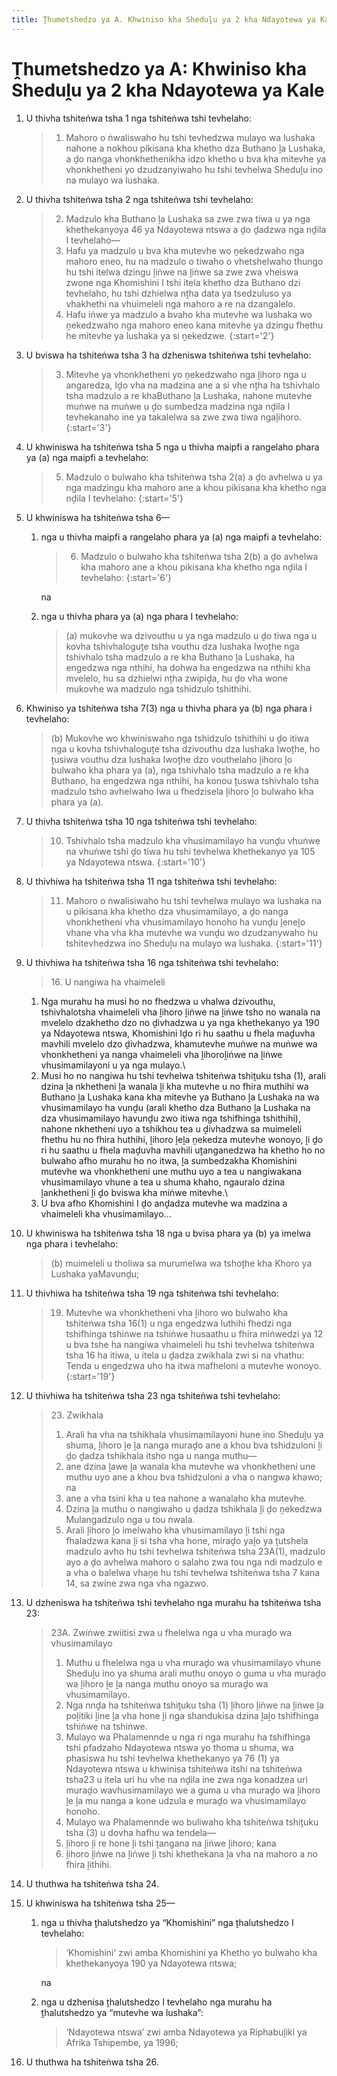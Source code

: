 ```yaml
---
title: Ṱhumetshedzo ya A. Khwiniso kha Sheduḽu ya 2 kha Ndayotewa ya Kale
---
```


# Ṱhumetshedzo ya A: Khwiniso kha Sheduḽu ya 2 kha Ndayotewa ya Kale

1.	U thivha tshiteṅwa tsha 1 nga tshiteṅwa tshi tevhelaho:

	> 1. Mahoro o ṅwaliswaho hu tshi tevhedzwa mulayo wa lushaka nahone a nokhou pikisana kha khetho dza Buthano ḽa Lushaka, a ḓo nanga vhonkhethenikha idzo khetho u bva kha mitevhe ya vhonkhetheni yo dzudzanyiwaho hu tshi tevhelwa Sheduḽu ino na mulayo wa lushaka.

2.	U thivha tshiteṅwa tsha 2 nga tshiteṅwa tshi tevhelaho:

	> 2. Madzulo kha Buthano ḽa Lushaka sa zwe zwa tiwa u ya nga khethekanyoya 46 ya Ndayotewa ntswa a ḓo ḓadzwa nga nḓila I tevhelaho—
	>	1.	Hafu ya madzulo u bva kha mutevhe wo ṋekedzwaho nga mahoro eneo, hu na madzulo o tiwaho o vhetshelwaho thungo hu tshi itelwa dzingu    ḽiṅwe na ḽiṅwe sa zwe zwa vheiswa zwone nga Khomishini I tshi itela khetho dza Buthano dzi tevhelaho, hu tshi dzhielwa nṱha data ya tsedzuluso ya vhakhethi na vhuimeleli nga mahoro a re na dzangalelo.
	>	1.	Hafu iṅwe ya madzulo a bvaho kha mutevhe wa lushaka wo ṋekedzwaho nga mahoro eneo kana mitevhe ya dzingu fhethu he mitevhe ya lushaka ya si ṋekedzwe.
	> {:start='2'}

3.	U bviswa ha tshiteṅwa tsha 3 ha dzheniswa tshiteṅwa tshi tevhelaho:

	> 3. Mitevhe ya vhonkhetheni yo ṋekedzwaho nga ḽihoro nga u angaredza, Iḓo vha na madzina ane a si vhe nṱha ha tshivhalo tsha madzulo a re khaButhano ḽa Lushaka, nahone mutevhe muṅwe na muṅwe u ḓo sumbedza madzina nga nḓila I tevhekanaho ine ya takalelwa sa zwe zwa tiwa ngaḽihoro.
	> {:start='3'}

4.	U khwiniswa ha tshiteṅwa tsha 5 nga u thivha maipfi a rangelaho phara ya (a) nga maipfi a tevhelaho:

	> 5. Madzulo o bulwaho kha tshiteṅwa tsha 2(a) a ḓo avhelwa u ya nga madzingu kha mahoro ane a khou pikisana kha khetho nga nḓila I tevhelaho:
	> {:start='5'}

5.	U khwiniswa ha tshiteṅwa tsha 6—
	1.	nga u thivha maipfi a rangelaho phara ya (a) nga maipfi a tevhelaho:

		> 6. Madzulo o bulwaho kha tshiteṅwa tsha 2(b) a ḓo avhelwa kha mahoro ane a khou pikisana kha khetho nga nḓila I tevhelaho:
		> {:start='6'}
		
		na

	1.	nga u thivha phara ya (a) nga phara I tevhelaho:

		> (a) mukovhe wa dzivouthu u ya nga madzulo u ḓo tiwa nga u kovha tshivhaloguṱe tsha vouthu dza lushaka Iwoṱhe nga tshivhalo tsha madzulo a re kha Buthano ḽa Lushaka, ha engedzwa nga nthihi, ha dohwa ha engedzwa na nthihi kha mvelelo, hu sa dzhielwi nṱha zwipiḓa, hu ḓo vha wone mukovhe wa madzulo nga tshidzulo tshithihi.

6.	Khwiniso ya tshiteṅwa tsha 7(3) nga u thivha phara ya (b) nga phara i tevhelaho:

	> (b) Mukovhe wo khwiniswaho nga tshidzulo tshithihi u ḓo itiwa nga u kovha tshivhaloguṱe tsha dzivouthu dza lushaka Iwoṱhe, ho ṱusiwa vouthu dza lushaka Iwoṱhe dzo vouthelaho ḽihoro ḽo bulwaho kha phara ya (a), nga tshivhalo tsha madzulo a re kha Buthano, ha engedzwa nga nthihi, ha konou ṱuswa tshivhalo tsha madzulo tsho avhelwaho Iwa u fhedzisela ḽihoro ḽo bulwaho kha phara ya (a).

7.	U thivha tshiteṅwa tsha 10 nga tshiteṅwa tshi tevhelaho:

	> 10. Tshivhalo tsha madzulo kha vhusimamilayo ha vunḓu vhuṅwe na vhuṅwe tshi ḓo tiwa hu tshi tevhelwa khethekanyo ya 105 ya Ndayotewa ntswa.
	> {:start='10'}

8.	U thivhiwa ha tshiteṅwa tsha 11 nga tshiteṅwa tshi tevhelaho:

	> 11. Mahoro o ṅwalisiwaho hu tshi tevhelwa mulayo wa lushaka na u pikisana kha khetho dza vhusimamilayo, a ḓo nanga vhonkhetheni vha vhusimamilayo honoho ha vunḓu ḽeneḽo vhane vha vha kha mutevhe wa vunḓu wo dzudzanywaho hu tshitevhedzwa ino Sheduḽu na mulayo wa lushaka.
	> {:start='11'}

9.	U thivhiwa ha tshiteṅwa tsha 16 nga tshiteṅwa tshi tevhelaho:

	> 16\. U nangiwa ha vhaimeleli
	> 
	1.	Nga murahu ha musi ho no fhedzwa u vhalwa dzivouthu, tshivhalotsha vhaimeleli vha ḽihoro ḽiṅwe na ḽiṅwe tsho no wanala na mvelelo dzakhetho dzo no ḓivhadzwa u ya nga khethekanyo ya 190 ya Ndayotewa ntswa, Khomishini Iḓo ri hu saathu u fhela maḓuvha mavhili mvelelo dzo ḓivhadzwa, khamutevhe muṅwe na muṅwe wa vhonkhetheni ya nanga vhaimeleli vha ḽihoroḽiṅwe na ḽiṅwe vhusimamilayoni u ya nga mulayo.\\
	2. Musi ho no nangiwa hu tshi tevhelwa tshiteṅwa tshiṱuku tsha (1), arali dzina ḽa nkhetheni ḽa wanala ḽi kha mutevhe u no fhira muthihi wa Buthano ḽa Lushaka kana kha mitevhe ya Buthano ḽa Lushaka na wa vhusimamilayo ha vunḓu (arali khetho dza Buthano ḽa Lushaka na dza vhusimamilayo havunḓu zwo itiwa nga tshifhinga tshithihi), nahone nkhetheni uyo a tshikhou tea u ḓivhadzwa sa muimeleli fhethu hu no fhira huthihi, ḽihoro ḽeḽa ṋekedza mutevhe wonoyo, ḽi ḓo ri hu saathu u fhela maḓuvha mavhili uṱanganedzwa ha khetho ho no bulwaho afho murahu ho no itwa, ḽa sumbedzakha Khomishini mutevhe wa vhonkhetheni une muthu uyo a tea u nangiwakana vhusimamilayo vhune a tea u shuma khaho, ngauralo dzina ḽankhetheni ḽi ḓo bviswa kha miṅwe mitevhe.\\
	3. U bva afho Khomishini I ḓo anḓadza mutevhe wa madzina a vhaimeleli kha vhusimamilayo...

10. U khwiniswa ha tshiteṅwa tsha 18 nga u bvisa phara ya (b) ya imelwa nga phara i tevhelaho:

	> (b) muimeleli u tholiwa sa murumelwa wa tshoṱhe kha Khoro ya Lushaka yaMavunḓu;

11.	U thivhiwa ha tshiteṅwa tsha 19 nga tshiteṅwa tshi tevhelaho:

	> 19. Mutevhe wa vhonkhetheni vha ḽihoro wo bulwaho kha tshiteṅwa tsha 16(1) u nga engedzwa luthihi fhedzi nga tshifhinga tshiṅwe na tshiṅwe husaathu u fhira miṅwedzi ya 12 u bva tshe ha nangiwa vhaimeleli hu tshi tevhelwa tshiteṅwa tsha 16 ha itiwa, u itela u ḓadza zwikhala zwi si na vhathu: Tenda u engedzwa uho ha itwa mafheloni a mutevhe wonoyo.
	> {:start='19'}

12.	U thivhiwa ha tshiteṅwa tsha 23 nga tshiteṅwa tshi tevhelaho:

	> 23\. Zwikhala
	> 
	> 1.	Arali ha vha na tshikhala vhusimamilayoni hune ino Sheduḽu ya shuma,    ḽihoro ḽe ḽa nanga muraḓo ane a khou bva tshidzuloni ḽi ḓo ḓadza tshikhala itsho nga u nanga muthu—
	>	1.	ane dzina ḽawe ḽa wanala kha mutevhe wa vhonkhetheni une muthu uyo ane a khou bva tshidzuloni a vha o nangwa khawo; na
	>	1.	ane a vha tsini kha u tea nahone a wanalaho kha mutevhe.
	>	2.	Dzina ḽa muthu o nangiwaho u ḓadza tshikhala ḽi ḓo ṋekedzwa Mulangadzulo nga u tou ṅwala.
	>	3.	Arali ḽihoro ḽo imelwaho kha vhusimamilayo ḽi tshi nga fhaladzwa kana ḽi si tsha vha hone, miraḓo yaḽo ya ṱutshela madzulo avho hu tshi tevhelwa tshiteṅwa tsha 23A(1), madzulo ayo a ḓo avhelwa mahoro o salaho zwa tou nga ndi madzulo e a vha o balelwa vhaṋe hu tshi tevhelwa tshiteṅwa tsha 7 kana 14, sa zwine zwa nga vha ngazwo.

13.	U dzheniswa ha tshiteṅwa tshi tevhelaho nga murahu ha tshiteṅwa tsha 23:

	> 23A\. Zwiṅwe zwiitisi zwa u fhelelwa nga u vha muraḓo wa vhusimamilayo
	> 
	> 1.	Muthu u fhelelwa nga u vha muraḓo wa vhusimamilayo vhune Sheduḽu ino ya shuma arali muthu onoyo o guma u vha muraḓo wa ḽihoro ḽe ḽa nanga muthu onoyo sa muraḓo wa vhusimamilayo.
	> 2.	Nga nnḓa ha tshiteṅwa tshiṱuku tsha (1) ḽihoro ḽiṅwe na ḽiṅwe ḽa poḽitiki ḽine ḽa vha hone ḽi nga shandukisa dzina ḽaḽo tshifhinga tshiṅwe na tshiṅwe.
	> 3.	Mulayo wa Phalamennde u nga ri nga murahu ha tshifhinga tshi pfadzaho Ndayotewa ntswa yo thoma u shuma, wa phasiswa hu tshi tevhelwa khethekanyo ya 76 (1) ya Ndayotewa ntswa u khwinisa tshiteṅwa itshi na tshiteṅwa tsha23 u itela uri hu vhe na nḓila ine zwa nga konadzea uri muraḓo wavhusimamilayo we a guma u vha muraḓo wa ḽihoro ḽe ḽa mu nanga a kone udzula e muraḓo wa vhusimamilayo honoho.
	> 4.	Mulayo wa Phalamennde wo buliwaho kha tshiteṅwa tshiṱuku tsha (3) u dovha hafhu wa tendela—
	>	1.	ḽihoro ḽi re hone ḽi tshi ṱangana na ḽiṅwe ḽihoro; kana
	>	1.	ḽihoro ḽiṅwe na ḽiṅwe ḽi tshi khethekana ḽa vha na mahoro a no fhira ḽithihi.

14.	U thuthwa ha tshiteṅwa tsha 24.
15.	U khwiniswa ha tshiteṅwa tsha 25—
	1.	nga u thivha ṱhalutshedzo ya “Khomishini” nga ṱhalutshedzo I tevhelaho:

		> ‘Khomishini’ zwi amba Khomishini ya Khetho yo bulwaho kha khethekanyoya 190 ya Ndayotewa ntswa;
		
		na

	1.	nga u dzhenisa ṱhalutshedzo I tevhelaho nga murahu ha ṱhalutshedzo ya “mutevhe wa lushaka”:

		> ‘Ndayotewa ntswa’ zwi amba Ndayotewa ya Riphabuḽiki ya Afrika Tshipembe, ya 1996;

16.	U thuthwa ha tshiteṅwa tsha 26.
